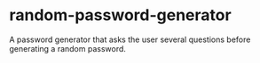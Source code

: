 # random-password-generator
A password generator that asks the user several questions before generating a random password.
